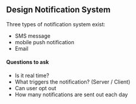## Design Notification System
Three types of notification system exist:
* SMS message 
* mobile push notification
* Email

#### Questions to ask 
* Is it real time? 
* What triggers the notification? (Server / Client)
* Can user opt out 
* How many notifications are sent out each day 